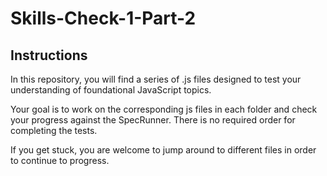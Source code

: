 # Skills-Check-1-Part-2

## Instructions

In this repository, you will find a series of .js files designed to test your understanding of foundational JavaScript topics. 

Your goal is to work on the corresponding js files in each folder and check your progress against the SpecRunner. There is no required order for completing the tests. 

If you get stuck, you are welcome to jump around to different files in order to continue to progress. 

